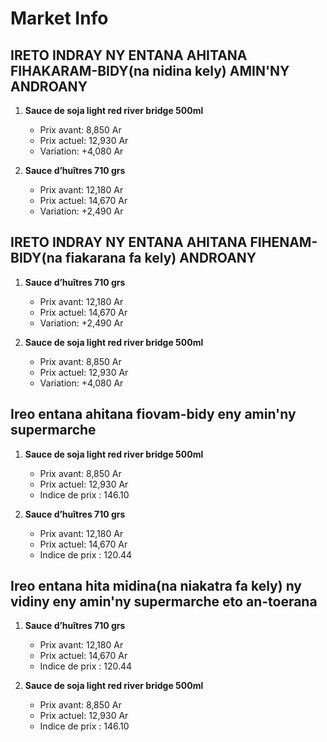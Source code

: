 # Market Info

## IRETO INDRAY NY ENTANA AHITANA FIHAKARAM-BIDY(na nidina kely) AMIN'NY ANDROANY

1. **Sauce de soja light red river bridge 500ml**
   - Prix avant: 8,850 Ar
   - Prix actuel: 12,930 Ar
   - Variation: +4,080 Ar

2. **Sauce d’huîtres 710 grs**
   - Prix avant: 12,180 Ar
   - Prix actuel: 14,670 Ar
   - Variation: +2,490 Ar

## IRETO INDRAY NY ENTANA AHITANA FIHENAM-BIDY(na fiakarana fa kely) ANDROANY

1. **Sauce d’huîtres 710 grs**
   - Prix avant: 12,180 Ar
   - Prix actuel: 14,670 Ar
   - Variation: +2,490 Ar

2. **Sauce de soja light red river bridge 500ml**
   - Prix avant: 8,850 Ar
   - Prix actuel: 12,930 Ar
   - Variation: +4,080 Ar

## Ireo entana ahitana fiovam-bidy eny amin'ny supermarche

1. **Sauce de soja light red river bridge 500ml**
   - Prix avant: 8,850 Ar
   - Prix actuel: 12,930 Ar
   - Indice de prix : 146.10

2. **Sauce d’huîtres 710 grs**
   - Prix avant: 12,180 Ar
   - Prix actuel: 14,670 Ar
   - Indice de prix : 120.44

## Ireo entana hita midina(na niakatra fa kely) ny vidiny eny amin'ny supermarche eto an-toerana

1. **Sauce d’huîtres 710 grs**
   - Prix avant: 12,180 Ar
   - Prix actuel: 14,670 Ar
   - Indice de prix : 120.44

2. **Sauce de soja light red river bridge 500ml**
   - Prix avant: 8,850 Ar
   - Prix actuel: 12,930 Ar
   - Indice de prix : 146.10

